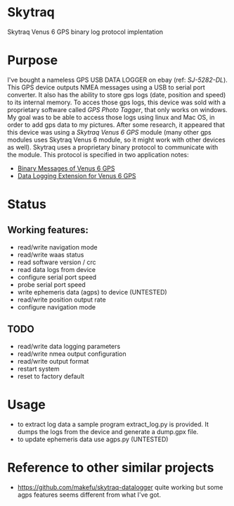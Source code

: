 Skytraq
=======

Skytraq Venus 6 GPS binary log protocol implentation

# Purpose

I've bought a nameless GPS USB DATA LOGGER on ebay (ref: *SJ-5282-DL*). This
GPS device outputs NMEA messages using a USB to serial port converter. It
also has the ability to store gps logs (date, position and speed) to its
internal memory.
To acces those gps logs, this device was sold with a proprietary software
called *GPS Photo Tagger*, that only works on windows.
My goal was to be able to access those logs using linux and Mac OS, in order
to add gps data to my pictures.
After some research, it appeared that this device was using a
*Skytraq Venus 6 GPS* module (many other gps modules uses Skytraq Venus 6
module, so it might work with other devices as well).
Skytraq uses a proprietary binary protocol to communicate with the module.
This protocol is specified in two application notes:
- [Binary Messages of Venus 6 GPS](http://dlnmh9ip6v2uc.cloudfront.net/datasheets/Sensors/GPS/AN0003_v1.4.19.pdf)
- [Data Logging Extension for Venus 6 GPS](http://dlnmh9ip6v2uc.cloudfront.net/datasheets/Sensors/GPS/Venus/638/doc/AN0008_v1.4.11-datalogging.pdf)

# Status

## Working features:
- read/write navigation mode
- read/write waas status
- read software version / crc
- read data logs from device
- configure serial port speed
- probe serial port speed
- write ephemeris data (agps) to device (UNTESTED)
- read/write position output rate
- configure navigation mode

## TODO
- read/write data logging parameters
- read/write nmea output configuration
- read/write output format
- restart system
- reset to factory default

# Usage

- to extract log data a sample program extract_log.py is provided. It
dumps the logs from the device and generate a dump.gpx file.
- to update ephemeris data use agps.py (UNTESTED)

# Reference to other similar projects

- https://github.com/makefu/skytraq-datalogger quite working but some agps features seems
different from what I've got.
